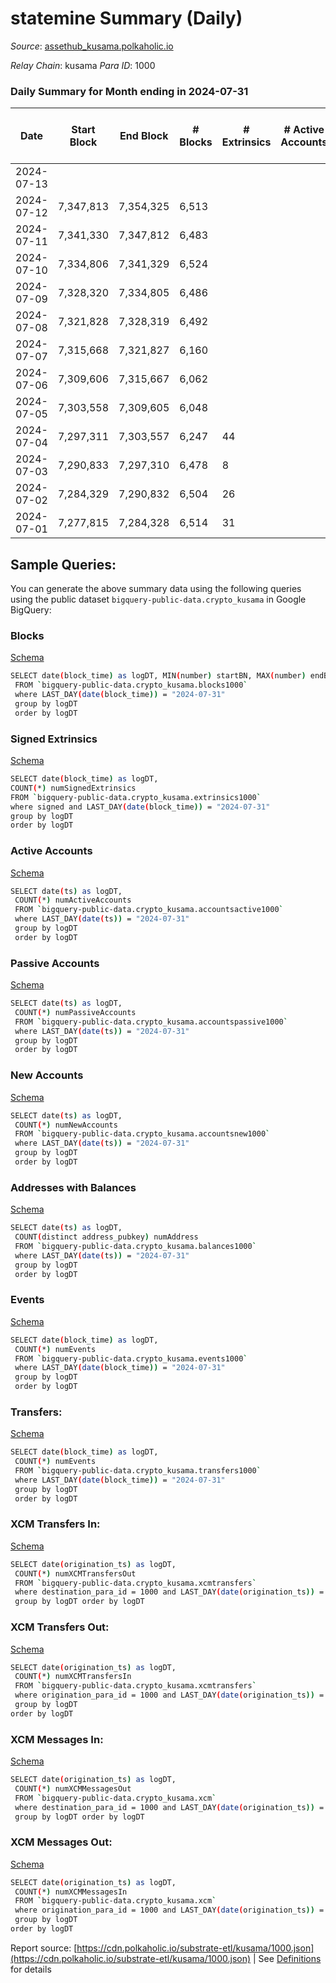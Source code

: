 # statemine Summary (Daily)

_Source_: [assethub_kusama.polkaholic.io](https://assethub_kusama.polkaholic.io)

*Relay Chain*: kusama
*Para ID*: 1000



### Daily Summary for Month ending in 2024-07-31


| Date    | Start Block | End Block | # Blocks | # Extrinsics | # Active Accounts | # Passive Accounts | # New Accounts | # Addresses | # Events  | # Transfers ($USD) | # XCM Transfers In ($USD) | # XCM Transfers Out ($USD) | # XCM In | # XCM Out | Issues |
|---------|-------------|-----------|----------|--------------|-------------------|--------------------|----------------|-------------|-----------|--------------------|---------------------------|----------------------------|----------|-----------|--------|
| 2024-07-13 |  |  |  |  |  |  |  |  |  |   |   |   |  |  |  |
| 2024-07-12 | 7,347,813 | 7,354,325 | 6,513 |  |  |  |  | 67,880 |  |   |   |   |  |  |  |
| 2024-07-11 | 7,341,330 | 7,347,812 | 6,483 |  |  |  |  | 67,879 |  |   |   |   |  |  |  |
| 2024-07-10 | 7,334,806 | 7,341,329 | 6,524 |  |  |  |  | 67,878 |  |   |   |   |  |  |  |
| 2024-07-09 | 7,328,320 | 7,334,805 | 6,486 |  |  |  |  | 67,876 |  |   |   |   |  |  |  |
| 2024-07-08 | 7,321,828 | 7,328,319 | 6,492 |  |  |  |  | 67,872 |  |   |   |   |  |  |  |
| 2024-07-07 | 7,315,668 | 7,321,827 | 6,160 |  |  |  |  | 67,870 |  |   |   |   |  |  |  |
| 2024-07-06 | 7,309,606 | 7,315,667 | 6,062 |  |  |  |  | 67,870 |  |   |   |   |  |  |  |
| 2024-07-05 | 7,303,558 | 7,309,605 | 6,048 |  |  |  |  | 67,868 |  |   |   |   |  |  |  |
| 2024-07-04 | 7,297,311 | 7,303,557 | 6,247 | 44 |  |  |  | 67,869 | 13,871 | 969  |   |   |  |  |  |
| 2024-07-03 | 7,290,833 | 7,297,310 | 6,478 | 8 |  |  |  | 67,868 | 13,222 | 189  |   |   |  |  |  |
| 2024-07-02 | 7,284,329 | 7,290,832 | 6,504 | 26 |  |  |  | 67,868 | 13,872 | 657  |   |   |  |  |  |
| 2024-07-01 | 7,277,815 | 7,284,328 | 6,514 | 31 |  |  |  | 67,865 | 13,917 | 613  |   |   |  |  |  |

## Sample Queries:
You can generate the above summary data using the following queries using the public dataset `bigquery-public-data.crypto_kusama` in Google BigQuery:


### Blocks 

[Schema](https://github.com/colorfulnotion/substrate-etl/blob/main/schema/blocks.json)

```bash
SELECT date(block_time) as logDT, MIN(number) startBN, MAX(number) endBN, COUNT(*) numBlocks 
 FROM `bigquery-public-data.crypto_kusama.blocks1000`  
 where LAST_DAY(date(block_time)) = "2024-07-31" 
 group by logDT 
 order by logDT
```

### Signed Extrinsics 

[Schema](https://github.com/colorfulnotion/substrate-etl/blob/main/schema/extrinsics.json)

```bash
SELECT date(block_time) as logDT, 
COUNT(*) numSignedExtrinsics 
FROM `bigquery-public-data.crypto_kusama.extrinsics1000`  
where signed and LAST_DAY(date(block_time)) = "2024-07-31" 
group by logDT 
order by logDT
```

### Active Accounts 

[Schema](https://github.com/colorfulnotion/substrate-etl/blob/main/schema/accountsactive.json)

```bash
SELECT date(ts) as logDT, 
 COUNT(*) numActiveAccounts 
 FROM `bigquery-public-data.crypto_kusama.accountsactive1000` 
 where LAST_DAY(date(ts)) = "2024-07-31" 
 group by logDT 
 order by logDT
```

### Passive Accounts 

[Schema](https://github.com/colorfulnotion/substrate-etl/blob/main/schema/accountspassive.json)

```bash
SELECT date(ts) as logDT, 
 COUNT(*) numPassiveAccounts 
 FROM `bigquery-public-data.crypto_kusama.accountspassive1000` 
 where LAST_DAY(date(ts)) = "2024-07-31" 
 group by logDT 
 order by logDT
```

### New Accounts 

[Schema](https://github.com/colorfulnotion/substrate-etl/blob/main/schema/accountsnew.json)

```bash
SELECT date(ts) as logDT, 
 COUNT(*) numNewAccounts 
 FROM `bigquery-public-data.crypto_kusama.accountsnew1000` 
 where LAST_DAY(date(ts)) = "2024-07-31" 
 group by logDT
 order by logDT
```

### Addresses with Balances 

[Schema](https://github.com/colorfulnotion/substrate-etl/blob/main/schema/balances.json)

```bash
SELECT date(ts) as logDT,
 COUNT(distinct address_pubkey) numAddress 
 FROM `bigquery-public-data.crypto_kusama.balances1000` 
 where LAST_DAY(date(ts)) = "2024-07-31" 
 group by logDT 
 order by logDT
```

### Events 

[Schema](https://github.com/colorfulnotion/substrate-etl/blob/main/schema/events.json)

```bash
SELECT date(block_time) as logDT, 
 COUNT(*) numEvents 
 FROM `bigquery-public-data.crypto_kusama.events1000` 
 where LAST_DAY(date(block_time)) = "2024-07-31" 
 group by logDT 
 order by logDT
```

### Transfers:

[Schema](https://github.com/colorfulnotion/substrate-etl/blob/main/schema/transfers.json)

```bash
SELECT date(block_time) as logDT, 
 COUNT(*) numEvents 
 FROM `bigquery-public-data.crypto_kusama.transfers1000` 
 where LAST_DAY(date(block_time)) = "2024-07-31" 
 group by logDT 
 order by logDT
```

### XCM Transfers In: 

[Schema](https://github.com/colorfulnotion/substrate-etl/blob/main/schema/xcmtransfers.json)

```bash
SELECT date(origination_ts) as logDT, 
 COUNT(*) numXCMTransfersOut 
 FROM `bigquery-public-data.crypto_kusama.xcmtransfers` 
 where destination_para_id = 1000 and LAST_DAY(date(origination_ts)) = "2024-07-31" 
 group by logDT order by logDT
```

### XCM Transfers Out: 

[Schema](https://github.com/colorfulnotion/substrate-etl/blob/main/schema/xcmtransfers.json)

```bash
SELECT date(origination_ts) as logDT, 
 COUNT(*) numXCMTransfersIn 
 FROM `bigquery-public-data.crypto_kusama.xcmtransfers` 
 where origination_para_id = 1000 and LAST_DAY(date(origination_ts)) = "2024-07-31" 
 group by logDT 
order by logDT
```

### XCM Messages In: 

[Schema](https://github.com/colorfulnotion/substrate-etl/blob/main/schema/xcm.json)

```bash
SELECT date(origination_ts) as logDT, 
 COUNT(*) numXCMMessagesOut 
 FROM `bigquery-public-data.crypto_kusama.xcm` 
 where destination_para_id = 1000 and LAST_DAY(date(origination_ts)) = "2024-07-31" 
 group by logDT order by logDT
```

### XCM Messages Out: 

[Schema](https://github.com/colorfulnotion/substrate-etl/blob/main/schema/xcm.json)

```bash
SELECT date(origination_ts) as logDT, 
 COUNT(*) numXCMMessagesIn 
 FROM `bigquery-public-data.crypto_kusama.xcm` 
 where origination_para_id = 1000 and LAST_DAY(date(origination_ts)) = "2024-07-31" 
 group by logDT 
order by logDT
```


Report source: [https://cdn.polkaholic.io/substrate-etl/kusama/1000.json](https://cdn.polkaholic.io/substrate-etl/kusama/1000.json) | See [Definitions](/DEFINITIONS.md) for details
